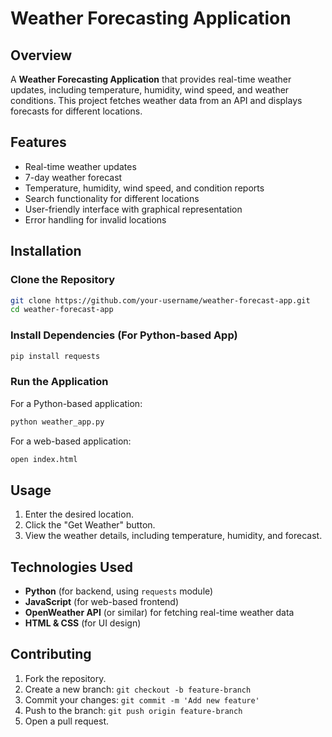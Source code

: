 # Weather Forecasting Application

## Overview
A **Weather Forecasting Application** that provides real-time weather updates, including temperature, humidity, wind speed, and weather conditions. This project fetches weather data from an API and displays forecasts for different locations.

## Features
- Real-time weather updates
- 7-day weather forecast
- Temperature, humidity, wind speed, and condition reports
- Search functionality for different locations
- User-friendly interface with graphical representation
- Error handling for invalid locations

## Installation

### Clone the Repository
```bash
git clone https://github.com/your-username/weather-forecast-app.git
cd weather-forecast-app
```

### Install Dependencies (For Python-based App)
```bash
pip install requests
```

### Run the Application
For a Python-based application:
```bash
python weather_app.py
```
For a web-based application:
```bash
open index.html
```

## Usage
1. Enter the desired location.
2. Click the "Get Weather" button.
3. View the weather details, including temperature, humidity, and forecast.

## Technologies Used
- **Python** (for backend, using `requests` module)
- **JavaScript** (for web-based frontend)
- **OpenWeather API** (or similar) for fetching real-time weather data
- **HTML & CSS** (for UI design)

## Contributing
1. Fork the repository.
2. Create a new branch: `git checkout -b feature-branch`
3. Commit your changes: `git commit -m 'Add new feature'`
4. Push to the branch: `git push origin feature-branch`
5. Open a pull request.
